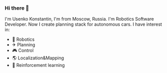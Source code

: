 ### Hi there 👋

I'm Usenko Konstantin, I'm from Moscow, Russia. I'm Robotics Software Developer. Now I create planning stack for autonomous cars. I have interest in:
- 🤖 Robotics
- ✈ Planning
- 🎮 Control
- 🌎 Localization&Mapping
- 🐣 Reinforcement learning
